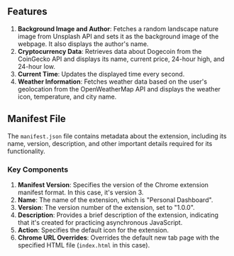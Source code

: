 ## Features
1. **Background Image and Author**: Fetches a random landscape nature image from Unsplash API and sets it as the background image of the webpage. It also displays the author's name.
2. **Cryptocurrency Data**: Retrieves data about Dogecoin from the CoinGecko API and displays its name, current price, 24-hour high, and 24-hour low.
3. **Current Time**: Updates the displayed time every second.
4. **Weather Information**: Fetches weather data based on the user's geolocation from the OpenWeatherMap API and displays the weather icon, temperature, and city name.

## Manifest File
The `manifest.json` file contains metadata about the extension, including its name, version, description, and other important details required for its functionality.

### Key Components
1. **Manifest Version**: Specifies the version of the Chrome extension manifest format. In this case, it's version 3.
2. **Name**: The name of the extension, which is "Personal Dashboard".
3. **Version**: The version number of the extension, set to "1.0.0".
4. **Description**: Provides a brief description of the extension, indicating that it's created for practicing asynchronous JavaScript.
5. **Action**: Specifies the default icon for the extension.
6. **Chrome URL Overrides**: Overrides the default new tab page with the specified HTML file (`index.html` in this case).

